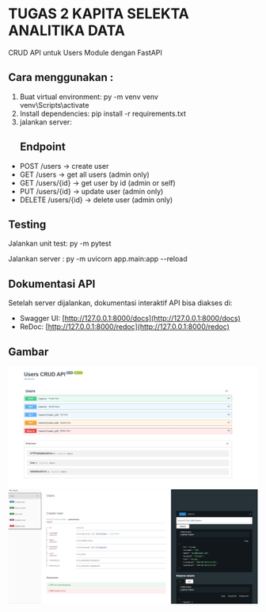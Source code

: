 # TUGAS 2 KAPITA SELEKTA ANALITIKA DATA
CRUD API untuk Users Module dengan FastAPI

## Cara menggunakan :
 1. Buat virtual environment:
    py -m venv venv <br>
    venv\Scripts\activate
 2. Install dependencies:
    pip install -r requirements.txt
 3. jalankan server:
    ## Endpoint
- POST /users → create user
- GET /users → get all users (admin only)
- GET /users/{id} → get user by id (admin or self)
- PUT /users/{id} → update user (admin only)
- DELETE /users/{id} → delete user (admin only)

## Testing
Jalankan unit test: 
py -m pytest

Jalankan server : py -m uvicorn app.main:app --reload
    
## Dokumentasi API

Setelah server dijalankan, dokumentasi interaktif API bisa diakses di:

- Swagger UI: [http://127.0.0.1:8000/docs](http://127.0.0.1:8000/docs)
- ReDoc: [http://127.0.0.1:8000/redoc](http://127.0.0.1:8000/redoc)

## Gambar
![Swagger UI](images/users%20crud%20api.jpg)
![ReDoc](images/users%20crud%20api2.jpg)



